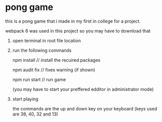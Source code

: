 # pong game

this is a pong game that i made in my first in college for a project. 

webpack 6 was used in this project so you may have to download that

1) open terminal in root file location 

2) run the following commands 

   npm install        // install the recuired packages 
   
   npm audit fix      // fixes warning (if shown) 
   
   npm run start      // run game 
   
      (you may have to start your preffered edditor in administrator mode)
   
3) start playing 
   
   the commands are the up and down key on your keyboard (keys used are 38, 40, 32 and 13)
   
